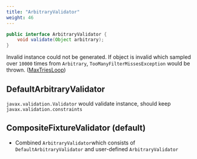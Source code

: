 ```yaml
---
title: "ArbitraryValidator"
weight: 46
---
```

```java
public interface ArbitraryValidator {
	void validate(Object arbitrary);
}
```

Invalid instance could not be generated.
If object is invalid which sampled over `10000` times from `Arbitrary`, `TooManyFilterMissesException` would be thrown. ([MaxTriesLoop](https://github.com/jlink/jqwik/blob/master/engine/src/main/java/net/jqwik/engine/properties/MaxTriesLoop.java))

## DefaultArbitraryValidator
`javax.validation.Validator` would validate instance, should keep `javax.validation.constraints`

## CompositeFixtureValidator (default)
- Combined `ArbitraryValidator`which consists of `DefaultArbitraryValidator` and user-defined `ArbitraryValidator`
